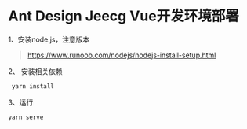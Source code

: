 Ant Design Jeecg Vue开发环境部署
====

1、安装node.js，注意版本

> https://www.runoob.com/nodejs/nodejs-install-setup.html

2、 安装相关依赖

```bash
 yarn install
```

3、运行

```bash
yarn serve
```



